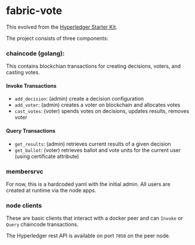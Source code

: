 # fabric-vote

This evolved from the [Hyperledger Starter Kit](https://hyperledger-fabric.readthedocs.io/en/latest/starter/fabric-starter-kit/#fabric-starter-kit).  

The project consists of three components:

### chaincode (golang):  

This contains blockchian transactions for creating decisions, voters, and casting votes. 

#### Invoke Transactions
- `add_decision`: (admin) create a decision configuration
- `add_voter`: (admin) creates a voter on blockchain and allocates votes
- `cast_votes`: (voter) spends votes on decisions, updates results, removes voter

#### Query Transactions
- `get_results`: (admin) retrieves current results of a given decision
- `get_ballot`: (voter) retrieves ballot and vote units for the current user (using certificate attribute)

### membersrvc

For now, this is a hardcoded yaml with the initial admin.  All users are created at runtime via the node apps.  

### node clients

These are basic clients that interact with a docker peer and can `Invoke` or `Query` chaincode transactions.
 
The Hyperledger rest API is available on port `7050` on the peer node.
